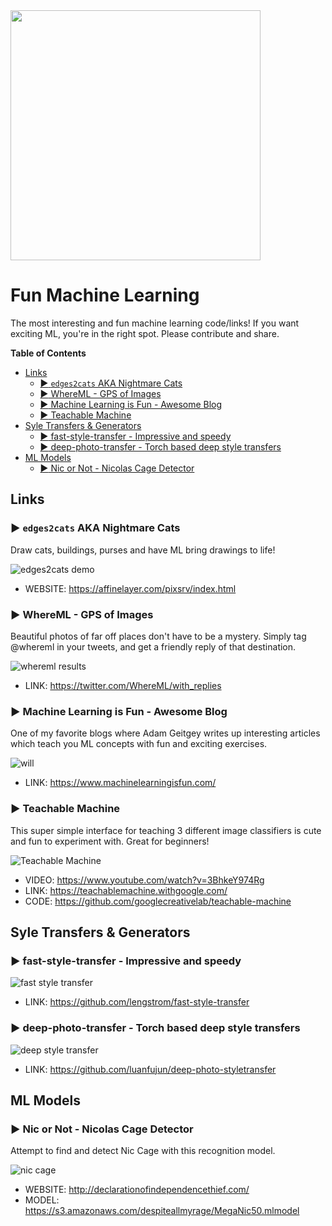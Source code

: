<img src="./_art/fun.jpg" width="400px" />

# Fun Machine Learning
The most interesting and fun machine learning code/links!  If you want exciting ML, you're in the right spot.  Please contribute and share.

<!-- START doctoc generated TOC please keep comment here to allow auto update -->
<!-- DON'T EDIT THIS SECTION, INSTEAD RE-RUN doctoc TO UPDATE -->
**Table of Contents**

- [Links](#links)
  - [:arrow_forward: `edges2cats` AKA Nightmare Cats](#arrow_forward-edges2cats-aka-nightmare-cats)
  - [:arrow_forward: WhereML - GPS of Images](#arrow_forward-whereml---gps-of-images)
  - [:arrow_forward: Machine Learning is Fun - Awesome Blog](#arrow_forward-machine-learning-is-fun---awesome-blog)
  - [:arrow_forward: Teachable Machine](#arrow_forward-teachable-machine)
- [Syle Transfers & Generators](#syle-transfers--generators)
  - [:arrow_forward: fast-style-transfer - Impressive and speedy](#arrow_forward-fast-style-transfer---impressive-and-speedy)
  - [:arrow_forward: deep-photo-transfer - Torch based deep style transfers](#arrow_forward-deep-photo-transfer---torch-based-deep-style-transfers)
- [ML Models](#ml-models)
  - [:arrow_forward: Nic or Not - Nicolas Cage Detector](#arrow_forward-nic-or-not---nicolas-cage-detector)

<!-- END doctoc generated TOC please keep comment here to allow auto update -->

## Links

### :arrow_forward: `edges2cats` AKA Nightmare Cats
Draw cats, buildings, purses and have ML bring drawings to life!

![edges2cats demo](./_art/meow.png)

* WEBSITE: https://affinelayer.com/pixsrv/index.html

### :arrow_forward: WhereML - GPS of Images
Beautiful photos of far off places don't have to be a mystery.  Simply tag @whereml in your tweets, and get a friendly reply of that destination.

![whereml results](./_art/whereml.jpg)

* LINK: https://twitter.com/WhereML/with_replies

### :arrow_forward: Machine Learning is Fun - Awesome Blog
One of my favorite blogs where Adam Geitgey writes up interesting articles which teach you ML concepts with fun and exciting exercises.

![will](./_art/will.jpg)

* LINK: https://www.machinelearningisfun.com/

### :arrow_forward: Teachable Machine
This super simple interface for teaching 3 different image classifiers is cute and fun to experiment with.  Great for beginners!

![Teachable Machine](./_art/teachable-machine-splash-desktop.svg)

* VIDEO: https://www.youtube.com/watch?v=3BhkeY974Rg
* LINK: https://teachablemachine.withgoogle.com/
* CODE: https://github.com/googlecreativelab/teachable-machine

## Syle Transfers & Generators

### :arrow_forward: fast-style-transfer - Impressive and speedy

![fast style transfer](./_art/style_transfer.jpg)

* LINK: https://github.com/lengstrom/fast-style-transfer

### :arrow_forward: deep-photo-transfer - Torch based deep style transfers

![deep style transfer](./_art/deep_style_transfer.jpg)

* LINK: https://github.com/luanfujun/deep-photo-styletransfer


## ML Models

### :arrow_forward: Nic or Not - Nicolas Cage Detector
Attempt to find and detect Nic Cage with this recognition model.

![nic cage](./_art/nic.jpg)

* WEBSITE: http://declarationofindependencethief.com/
* MODEL: https://s3.amazonaws.com/despiteallmyrage/MegaNic50.mlmodel
